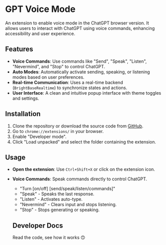 # GPT Voice Mode

An extension to enable voice mode in the ChatGPT browser version. It allows users to interact with ChatGPT using voice commands, enhancing accessibility and user experience.

## Features

- **Voice Commands**: Use commands like "Send", "Speak", "Listen", "Nevermind", and "Stop" to control ChatGPT.
- **Auto Modes**: Automatically activate sending, speaking, or listening modes based on user preferences.
- **Real-time Communication**: Uses a real-time backend (`BrightBaseRealtime`) to synchronize states and actions.
- **User Interface**: A clean and intuitive popup interface with theme toggles and settings.

## Installation

1. Clone the repository or download the source code from [GitHub](https://github.com/brightsidedeveloper/gpt-voice).
2. Go to `chrome://extensions/` in your browser.
3. Enable "Developer mode".
4. Click "Load unpacked" and select the folder containing the extension.

## Usage

- **Open the extension**: Use `Ctrl+Shift+X` or click on the extension icon.
- **Voice Commands**: Speak commands directly to control ChatGPT.

  - "Turn [on/off] [send/speak/listen/commands]"
  - "Speak" - Speaks the last response.
  - "Listen" - Activates auto-type.
  - "Nevermind" - Clears input and stops listening.
  - "Stop" - Stops generating or speaking.

  ## Developer Docs

  Read the code, see how it works 🙃
